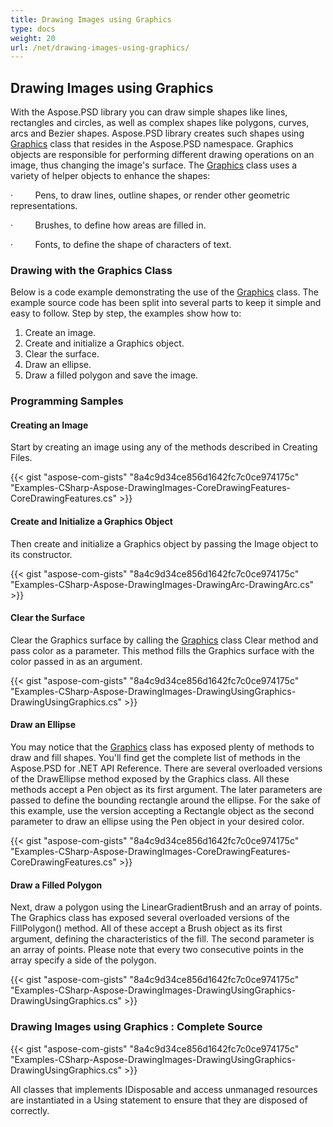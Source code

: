 ```yaml
---
title: Drawing Images using Graphics
type: docs
weight: 20
url: /net/drawing-images-using-graphics/
---
```


## **Drawing Images using Graphics**
With the Aspose.PSD library you can draw simple shapes like lines, rectangles and circles, as well as complex shapes like polygons, curves, arcs and Bezier shapes. Aspose.PSD library creates such shapes using [Graphics](https://apireference.aspose.com/psd/net/aspose.psd/graphics) class that resides in the Aspose.PSD namespace. Graphics objects are responsible for performing different drawing operations on an image, thus changing the image's surface. The [Graphics](https://apireference.aspose.com/psd/net/aspose.psd/graphics) class uses a variety of helper objects to enhance the shapes:

·         Pens, to draw lines, outline shapes, or render other geometric representations.

·         Brushes, to define how areas are filled in.

·         Fonts, to define the shape of characters of text.
### **Drawing with the Graphics Class**
Below is a code example demonstrating the use of the [Graphics](https://apireference.aspose.com/psd/net/aspose.psd/graphics) class. The example source code has been split into several parts to keep it simple and easy to follow. Step by step, the examples show how to:

1. Create an image.
1. Create and initialize a Graphics object.
1. Clear the surface.
1. Draw an ellipse.
1. Draw a filled polygon and save the image.
### **Programming Samples**
#### **Creating an Image**
Start by creating an image using any of the methods described in Creating Files.

{{< gist "aspose-com-gists" "8a4c9d34ce856d1642fc7c0ce974175c" "Examples-CSharp-Aspose-DrawingImages-CoreDrawingFeatures-CoreDrawingFeatures.cs" >}}
#### **Create and Initialize a Graphics Object**
Then create and initialize a Graphics object by passing the Image object to its constructor.

{{< gist "aspose-com-gists" "8a4c9d34ce856d1642fc7c0ce974175c" "Examples-CSharp-Aspose-DrawingImages-DrawingArc-DrawingArc.cs" >}}
#### **Clear the Surface**
Clear the Graphics surface by calling the [Graphics](https://apireference.aspose.com/psd/net/aspose.psd/graphics) class Clear method and pass color as a parameter. This method fills the Graphics surface with the color passed in as an argument.

{{< gist "aspose-com-gists" "8a4c9d34ce856d1642fc7c0ce974175c" "Examples-CSharp-Aspose-DrawingImages-DrawingUsingGraphics-DrawingUsingGraphics.cs" >}}
#### **Draw an Ellipse**
You may notice that the [Graphics](https://apireference.aspose.com/psd/net/aspose.psd/graphics) class has exposed plenty of methods to draw and fill shapes. You'll find get the complete list of methods in the Aspose.PSD for .NET API Reference. There are several overloaded versions of the DrawEllipse method exposed by the Graphics class. All these methods accept a Pen object as its first argument. The later parameters are passed to define the bounding rectangle around the ellipse. For the sake of this example, use the version accepting a Rectangle object as the second parameter to draw an ellipse using the Pen object in your desired color.

{{< gist "aspose-com-gists" "8a4c9d34ce856d1642fc7c0ce974175c" "Examples-CSharp-Aspose-DrawingImages-CoreDrawingFeatures-CoreDrawingFeatures.cs" >}}
#### **Draw a Filled Polygon**
Next, draw a polygon using the LinearGradientBrush and an array of points. The Graphics class has exposed several overloaded versions of the FillPolygon() method. All of these accept a Brush object as its first argument, defining the characteristics of the fill. The second parameter is an array of points. Please note that every two consecutive points in the array specify a side of the polygon.

{{< gist "aspose-com-gists" "8a4c9d34ce856d1642fc7c0ce974175c" "Examples-CSharp-Aspose-DrawingImages-DrawingUsingGraphics-DrawingUsingGraphics.cs" >}}
### **Drawing Images using Graphics : Complete Source**
{{< gist "aspose-com-gists" "8a4c9d34ce856d1642fc7c0ce974175c" "Examples-CSharp-Aspose-DrawingImages-DrawingUsingGraphics-DrawingUsingGraphics.cs" >}}

All classes that implements IDisposable and access unmanaged resources are instantiated in a Using statement to ensure that they are disposed of correctly.
